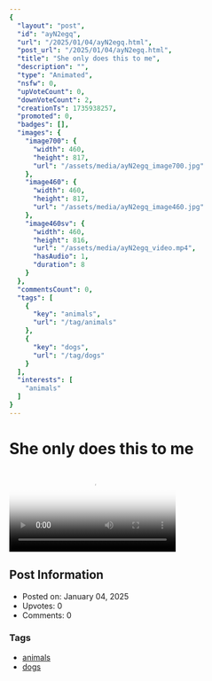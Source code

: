 ```yaml
---
{
  "layout": "post",
  "id": "ayN2egq",
  "url": "/2025/01/04/ayN2egq.html",
  "post_url": "/2025/01/04/ayN2egq.html",
  "title": "She only does this to me",
  "description": "",
  "type": "Animated",
  "nsfw": 0,
  "upVoteCount": 0,
  "downVoteCount": 2,
  "creationTs": 1735938257,
  "promoted": 0,
  "badges": [],
  "images": {
    "image700": {
      "width": 460,
      "height": 817,
      "url": "/assets/media/ayN2egq_image700.jpg"
    },
    "image460": {
      "width": 460,
      "height": 817,
      "url": "/assets/media/ayN2egq_image460.jpg"
    },
    "image460sv": {
      "width": 460,
      "height": 816,
      "url": "/assets/media/ayN2egq_video.mp4",
      "hasAudio": 1,
      "duration": 8
    }
  },
  "commentsCount": 0,
  "tags": [
    {
      "key": "animals",
      "url": "/tag/animals"
    },
    {
      "key": "dogs",
      "url": "/tag/dogs"
    }
  ],
  "interests": [
    "animals"
  ]
}
---
```


# She only does this to me

<video controls playsinline loop poster="/assets/media/ayN2egq_image460.jpg">
  <source src="/assets/media/ayN2egq_video.mp4" type="video/mp4">
  Your browser does not support the video tag.
</video>

## Post Information

- Posted on: January 04, 2025
- Upvotes: 0
- Comments: 0

### Tags

- [animals](/tag/animals)
- [dogs](/tag/dogs)
